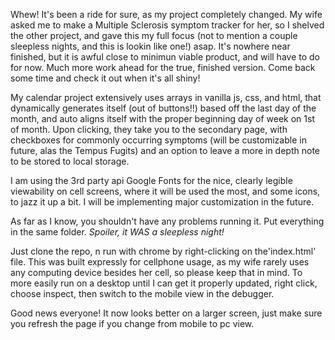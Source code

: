 Whew! It's been a ride for sure, as my project completely changed. My wife asked me to make a Multiple Sclerosis symptom tracker for her, so I shelved the other project, and gave this my full focus (not to mention a couple sleepless nights, and this is lookin like one!) asap. It's nowhere near finished, but it is awful close to minimun viable product, and will have to do for now. Much more work ahead for the true, finished version. Come back some time and check it out when it's all shiny!

My calendar project extensively uses arrays in vanilla js, css, and html, that dynamically generates itself (out of buttons!!) based off the last day of the month, and auto aligns itself with the proper beginning day of week on 1st of month. Upon clicking, they take you to the secondary page, with checkboxes for commonly occurring symptoms (will be customizable in future, alas the Tempus Fugits) and an option to leave a more in depth note to be stored to local storage.

I am using the 3rd party api Google Fonts for the nice, clearly legible viewability on cell screens, where it will be used the most, and some icons, to jazz it up a bit. I will be implementing major customization in the future.

As far as I know, you shouldn't have any problems running it. Put everything in the same folder.
*Spoiler, it WAS a sleepless night!*


Just clone the repo, n run with chrome by right-clicking on the'index.html' file. This was built expressly for cellphone usage, as my wife rarely uses any computing device besides her cell, so please keep that in mind. To more easily run on a desktop until I can get it properly updated, right click, choose inspect, then switch to the mobile view in the debugger. 

Good news everyone! It now looks better on a larger screen, just make sure you refresh the page if you change from mobile to pc view.
